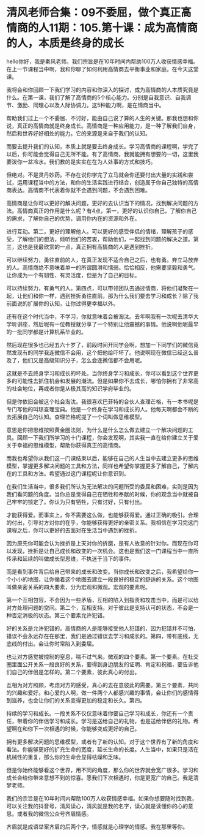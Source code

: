 # 清风老师合集：09不委屈，做个真正高情商的人11期：105.第十课：成为高情商的人，本质是终身的成长

hello你好，我是秦风老师。我们宗旨是在10年时间内帮助100万人收获情感幸福。在上一节课程当中啊，我和你聊了如何利用高情商去平衡事业和家庭。在今天这堂课。

我将会和你回顾一下我们学习的内容和你深入的探讨，成为高情商的人本质究竟是什么。在第一课，我们了解了高情商的5个核心能力。分别是自我意识、自我调节、激励、同理心以及人际协调力。这5种能力啊，是在情商当中。

帮助我们过上一个不委屈、不讨好，能由自己说了算的人生的关键。那我也想和你说，真正的高情商就是终身成长。高情商是一种应用能力，是一种了解我们自身，然后和世界好好相处的能力。它的来源是来自于我们的认知。

而要去提升我们的认知，本质上就是要去终身成长。学习高情商的课程啊，学完了以后，你可能会觉得自己无所不能。有了高情商，我就能拥有想要的一切，这里我要泼你一盆冷水。我们教的是实实在在为人处事的方式和技巧。

但绝对。不是灵丹妙药。不存在说你学完了立马就会你还要付出大量的实践和尝试，运用课程当中的方法，和你的生活实践进行结合，创造属于你自己独特的高情商表达。高情商不代表着你就不会遇到问题，不会遇到困难。

高情商是让你可以更好的解决问题，更好的去认识当下的情况，找到解决问题的方法。高情商真正的作用是什么呢？有4点，第一，更好的认识你自己，了解你自己的需求，了解你自己的优势，调用你内在的资源和外在。

进行互动。第二，更好的理解他人。可以更好的感受伴侣的情绪，理解孩子的感受，了解他们的想法，倾听他们的苦衷，帮助他们，一起找到问题的解决之道。第三，这也是我最欣赏的一点，真正拥有高情商的人是遇到挫折。

可以继续努力，勇往直前的人，在真正发现不适合自己之后，也有勇。弃立马放弃的人。高情商绝不意味着单一的所谓圆滑和懦弱。恰恰相反，他需要坚毅和勇气。让你成为一个有韧性、有灵活度，但是为了自己的目标。

可以持续努力，有勇气的人。第四点，可以带领团队去通过情商，将他们凝聚在一起，让他们和你一样，遇到挫折勇往直前。那为什么我们要去学习和成长？除了我前面说的扩展你的认知，让你过得更幸福以外。

还有在这个时代当中，不学习，你就意味着会被淘汰。去年啊我有一次呢去清华大学听讲座，然后呢有一位教授就分享了一个特别让他震撼的事情。他说啊他呢最早的一批同学都是计算机系毕业的。

然后现在很多也已经五六十岁了，前段时间开同学会啊，想加一下同学们的微信竟然发现有的同学我连微信不会用，这个把他给吓坏了。他说啊现在微信已经这么普及了，他们又是高级知识分子，怎么会连微信都不会用呢。

这就是不去终身学习和成长的坏处。当你终身学习和成长，你可以看到这个世界更多的可能性去抓住机会和发展的潮流。但是如果你不去成长，哪怕你拥有了非常高的社会地位，再或者你是从极其高的知识学府毕业的。

但是你依旧会被这个社会淘汰。我很喜欢巴菲特的合伙人查理芒格，有一本书呢是专门写他的叫琼查理宝典。他是一个终身在学习和成长的人。他每天啊都会不断的去拓展自己的认知。查理芒格呢提了一个词叫做思维模型。

意思是你把思维按照黄金圈法则，为什么是什么怎么做去建立一个解决问题的工具。回顾一下我们所学习的十门课程，你会发现啊，其实我一直在给你建立关于爱关于幸福的思维模型，帮助你获得真正的高情商。

而我也希望你从我们这一门课结束以后，能够在自己的人生当中去建立更多的思维模型，掌握更多解决问题的工具和方法，同样也希望你掌握更多了解自己，了解内在的工具和方法。希望通过这门课程呢让你意识到。

在我们生活当中，很多我们所认为无法解决的问题所受的委屈和困难，实则是因为我们看问题的角度。当你总是觉得自己在牺牲和奉献的时候，你的观念当中就被自己牢牢的锁定了。你认为只有牺牲，只有讨好，只有付出。

才能获得爱。而事实上，你不需要这么做，也能够获得爱。通过正确的吸引。合理的付出，引导对方对你的在乎，你能够获得更好的亲密关系。我相信在学习完这门课程之后，你可以更好的去面对在生活当中遇到的挫折。

因为原先你可能会认为挫折是上天对你的折磨，是有人故意的针对你。而现在你可以发现，挫折是让自己成长和改变的一次机会。这也是我们这一门课程当中一直所传承和延续的叫做成长型思维，不执迷于当下的事件。

而是看到事件背后给自己带来的成长和改变。当你成长和改变之后，我希望给你一个小小的地图，让你循着这个地图去建立一段良好的稳定的舒适的关系。这个地图叫做亲密关系的四大要素，分为宏观和微观。宏观的要素呢。

第一个互相包容，不会因为一些矛盾，互相的陷入到指责和攻击当中，而是可以给对方处理问题的空间。第二个，互相支持。对于彼此是支持认可的状态，不会是一种否定消极的状态。第三个要素允许犯错。

好的关系是允许犯错的。高情商的人是能够接受他人犯错的，因为犯错并不可怕，错误不会永远存在在那里，我们是通过错误去学习和成长的。第四，带有底线，无底线的付出。会让你时常陷入到委屈。

也让对方感觉被控制的窒息，喘不过气来。微观的四个要素。第一个要素。在社交圈里面公开关系一段良好的关系，要得到身边朋友的证明、肯定和祝福，要告诉他们自己的伴侣是怎样的。第二个要素，彼此真心的付出。

互相为对方照顾，考虑对方的感受，真心的去在意彼此的需要。第三个要素，共同的兴趣和爱好。和心爱的人啊，做一件两个人都感兴趣的事情，会让你们的感情得到滋养，也会让你们的关系变得更加的稳定和长久。第四。

持续的学习和成长。一段关系不仅仅意味着你要自己学习和成长，你还有一个责任，带着你的伴侣学习和成长。学习是送给自己的礼物，也是送给伴侣的礼物。希望啊在和你下一次相遇的时候，你能够变成更好的自己。

拥有更多解决问题的思维模型，或者有了新的认知。对于这个世界有了新的角度和看法。你能够更好的扩充生命的宽度，延长生命的长度。人生当中，如果只是活在机械性的重复，那么你的生命会显得枯燥和乏味。

但是你始终能够看这个世界，用不同的角度，那么你的世界就会宽广很多。学习和成长会给你带来意想不到的惊喜。愿我们下次相遇时，你是更宽广的自己。我是清梦老师。

我们的宗旨是在10年时间内帮助100万人收获情感幸福。如果你想要随时找到我，可以关注我的抖音号，清风读心，清风就是我的名字，读心就是读懂你的心的意思。或者我的微信公众号齐眉情感。

齐眉就是成语举案齐眉的后两个字，情感就是心理学的情感。我在那里等你。